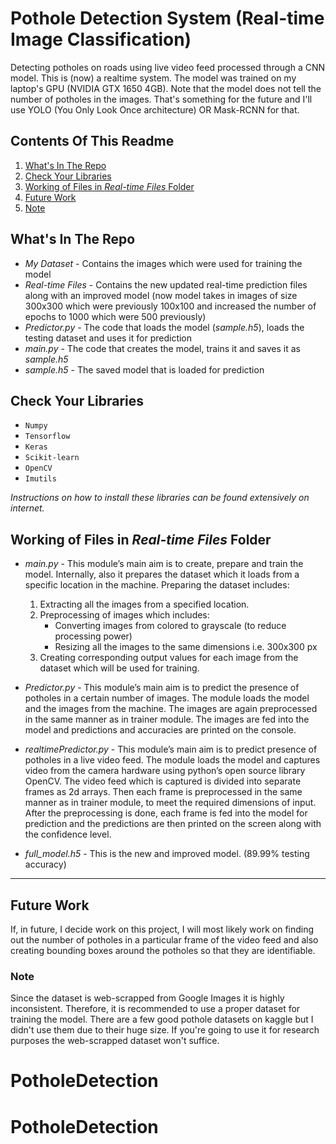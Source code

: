 # Pothole Detection System (Real-time Image Classification)

Detecting potholes on roads using live video feed processed through a CNN model. This is (now) a realtime system. The model was trained on my laptop's GPU (NVIDIA GTX 1650 4GB). Note that the model does not tell the number of potholes in the images. That's something for the future and I'll use YOLO (You Only Look Once architecture) OR Mask-RCNN for that.

## Contents Of This Readme

1. [What's In The Repo](https://github.com/anantSinghCross/pothole-detection-system-using-convolution-neural-networks#whats-in-the-repo)
2. [Check Your Libraries](https://github.com/anantSinghCross/pothole-detection-system-using-convolution-neural-networks#check-your-libraries)
3. [Working of Files in *Real-time Files* Folder](https://github.com/anantSinghCross/pothole-detection-system-using-convolution-neural-networks#working-of-files-in-real-time-files-folder)
4. [Future Work](https://github.com/anantSinghCross/pothole-detection-system-using-convolution-neural-networks#future-work)
5. [Note](https://github.com/anantSinghCross/pothole-detection-system-using-convolution-neural-networks#note)

## What's In The Repo

* *My Dataset* - Contains the images which were used for training the model
* *Real-time Files* - Contains the new updated real-time prediction files along with an improved model (now model takes in images of size 300x300 which were previously 100x100 and increased the number of epochs to 1000 which were 500 previously)
* *Predictor.py* - The code that loads the model (*sample.h5*), loads the testing dataset and uses it for prediction
* *main.py* - The code that creates the model, trains it and saves it as *sample.h5*
* *sample.h5* - The saved model that is loaded for prediction

## Check Your Libraries

* `Numpy`
* `Tensorflow`
* `Keras`
* `Scikit-learn`
* `OpenCV`
* `Imutils`

*Instructions on how to install these libraries can be found extensively on internet.*

## Working of Files in *Real-time Files* Folder

* *main.py* - This module’s main aim is to create, prepare and train the model. Internally, also it prepares the dataset which it loads from a specific location in the machine.
Preparing the dataset includes:
   1. Extracting all the images from a specified location.
   2. Preprocessing of images which includes:
      - Converting images from colored to grayscale (to reduce processing power)
      - Resizing all the images to the same dimensions i.e. 300x300 px
   3. Creating corresponding output values for each image from the dataset which will be used for training.
   
* *Predictor.py* - This module’s main aim is to predict the presence of potholes in a certain number of images. The module loads the model and the images from the machine. The images are again preprocessed in the same manner as in trainer module. The images are fed into the model and predictions and accuracies are printed on the console.

* *realtimePredictor.py* - This module’s main aim is to predict presence of potholes in a live video feed. The module loads the model and captures video from the camera hardware using python’s open source library OpenCV. The video feed which is captured is divided into separate frames as 2d arrays. Then each frame is preprocessed in the same manner as in trainer module, to meet the required dimensions of input. After the preprocessing is done, each frame is fed into the model for prediction and the predictions are then printed on the screen along with the confidence level.

* *full_model.h5* - This is the new and improved model. (89.99% testing accuracy)

***

## Future Work

If, in future, I decide work on this project, I will most likely work on finding out the number of potholes in a particular frame of the video feed and also creating bounding boxes around the potholes so that they are identifiable.

### Note

Since the dataset is web-scrapped from Google Images it is highly inconsistent. Therefore, it is recommended to use a proper dataset for training the model. There are a few good pothole datasets on kaggle but I didn't use them due to their huge size. If you're going to use it for research purposes the web-scrapped dataset won't suffice.
# PotholeDetection
# PotholeDetection
